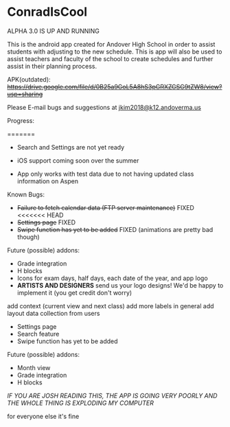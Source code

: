 # ConradIsCool

ALPHA 3.0 IS UP AND RUNNING

This is the android app created for Andover High School in order to assist students with adjusting to the new schedule. This is app will also be used to assist teachers and faculty of the school to create schedules and further assist in their planning process.

APK(outdated): ~~https://drive.google.com/file/d/0B25a9GoL5A8hS3pGRXZGSG9tZW8/view?usp=sharing~~

Please E-mail bugs and suggestions at jkim2018@k12.andoverma.us

Progress:

=======
- Search and Settings are not yet ready

- iOS support coming soon over the summer
- App only works with test data due to not having updated class information on Aspen

Known Bugs:
- ~~Failure to fetch calendar data (FTP server maintenance)~~ FIXED
<<<<<<< HEAD
- ~~Settings page~~ FIXED
- ~~Swipe function has yet to be added~~ FIXED (animations are pretty bad though)

Future (possible) addons:
- Grade integration
- H blocks
- Icons for exam days, half days, each date of the year, and app logo
- **ARTISTS AND DESIGNERS** send us your logo designs! We'd be happy to implement it (you get credit don't worry)

add context (current view and next class)
add more labels in general
add layout data collection from users

- Settings page
- Search feature
- Swipe function has yet to be added

Future (possible) addons:
- Month view
- Grade integration
- H blocks

*IF YOU ARE JOSH READING THIS, THE APP IS GOING VERY POORLY AND THE WHOLE THING IS EXPLODING MY COMPUTER*

for everyone else it's fine

